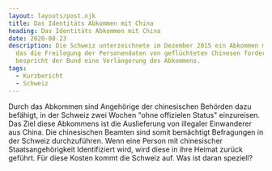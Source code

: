 ```yaml
---
layout: layouts/post.njk
title: Das Identitäts Abkommen mit China
heading: Das Identitäts Abkommen mit China
date: 2020-08-23
description: Die Schweiz unterzeichnete im Dezember 2015 ein Abkommen mit China,
  das die Freilegung der Personendaten von geflüchteten Chinesen fordert. Nun
  bespricht der Bund eine Verlängerung des Abkommens.
tags:
  - Kurzbericht
  - Schweiz
---
```

Durch das Abkommen sind Angehörige der chinesischen Behörden dazu befähigt, in der Schweiz zwei Wochen "ohne offizielen Status" einzureisen. Das Ziel diese Abkommens ist die Auslieferung von illegaler Einwanderer aus China. Die chinesischen Beamten sind somit bemächtigt Befragungen in der Schweiz durchzuführen. Wenn eine Person mit chinesischer Staatsangehörigkeit Identifiziert wird, wird diese in ihre Heimat zurück geführt. Für diese Kosten kommt die Schweiz auf.
Was ist daran speziell?